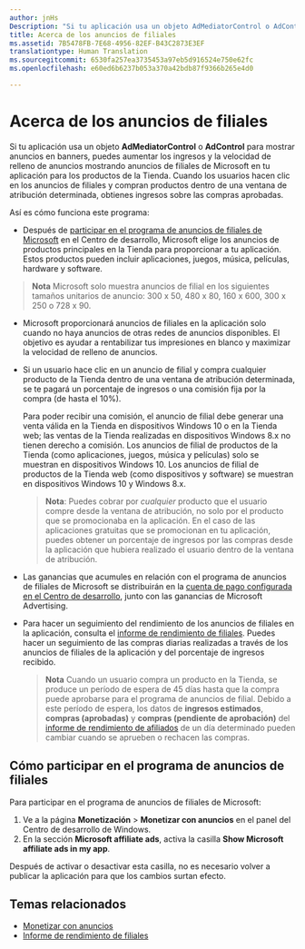 ```yaml
---
author: jnHs
Description: "Si tu aplicación usa un objeto AdMediatorControl o AdControl para mostrar anuncios en banners, puedes aumentar la velocidad de relleno de anuncios y los ingresos mostrando anuncios de filiales de Microsoft en la aplicación."
title: Acerca de los anuncios de filiales
ms.assetid: 7B5478FB-7E68-4956-82EF-B43C2873E3EF
translationtype: Human Translation
ms.sourcegitcommit: 6530fa257ea3735453a97eb5d916524e750e62fc
ms.openlocfilehash: e60ed6b6237b053a370a42bdb87f9366b265e4d0

---
```


# Acerca de los anuncios de filiales

Si tu aplicación usa un objeto **AdMediatorControl** o **AdControl** para mostrar anuncios en banners, puedes aumentar los ingresos y la velocidad de relleno de anuncios mostrando anuncios de filiales de Microsoft en tu aplicación para los productos de la Tienda. Cuando los usuarios hacen clic en los anuncios de filiales y compran productos dentro de una ventana de atribución determinada, obtienes ingresos sobre las compras aprobadas.

Así es cómo funciona este programa:

* Después de [participar en el programa de anuncios de filiales de Microsoft](#how-to-opt-in-to-affiliate-ads) en el Centro de desarrollo, Microsoft elige los anuncios de productos principales en la Tienda para proporcionar a tu aplicación. Estos productos pueden incluir aplicaciones, juegos, música, películas, hardware y software.

 > **Nota** Microsoft solo muestra anuncios de filial en los siguientes tamaños unitarios de anuncio: 300 x 50, 480 x 80, 160 x 600, 300 x 250 o 728 x 90.

* Microsoft proporcionará anuncios de filiales en la aplicación solo cuando no haya anuncios de otras redes de anuncios disponibles. El objetivo es ayudar a rentabilizar tus impresiones en blanco y maximizar la velocidad de relleno de anuncios.
* Si un usuario hace clic en un anuncio de filial y compra cualquier producto de la Tienda dentro de una ventana de atribución determinada, se te pagará un porcentaje de ingresos o una comisión fija por la compra (de hasta el 10%). 
  
  Para poder recibir una comisión, el anuncio de filial debe generar una venta válida en la Tienda en dispositivos Windows 10 o en la Tienda web; las ventas de la Tienda realizadas en dispositivos Windows 8.x no tienen derecho a comisión. Los anuncios de filial de productos de la Tienda (como aplicaciones, juegos, música y películas) solo se muestran en dispositivos Windows 10. Los anuncios de filial de productos de la Tienda web (como dispositivos y software) se muestran en dispositivos Windows 10 y Windows 8.x.

    > **Nota**: Puedes cobrar por *cualquier* producto que el usuario compre desde la ventana de atribución, no solo por el producto que se promocionaba en la aplicación. En el caso de las aplicaciones gratuitas que se promocionan en tu aplicación, puedes obtener un porcentaje de ingresos por las compras desde la aplicación que hubiera realizado el usuario dentro de la ventana de atribución.

* Las ganancias que acumules en relación con el programa de anuncios de filiales de Microsoft se distribuirán en la [cuenta de pago configurada en el Centro de desarrollo](setting-up-your-payout-account-and-tax-forms.md), junto con las ganancias de Microsoft Advertising.
* Para hacer un seguimiento del rendimiento de los anuncios de filiales en la aplicación, consulta el [informe de rendimiento de filiales](affiliates-performance-report.md). Puedes hacer un seguimiento de las compras diarias realizadas a través de los anuncios de filiales de la aplicación y del porcentaje de ingresos recibido.  

  > **Nota** Cuando un usuario compra un producto en la Tienda, se produce un período de espera de 45 días hasta que la compra puede aprobarse para el programa de anuncios de filial. Debido a este período de espera, los datos de **ingresos estimados**, **compras (aprobadas)** y **compras (pendiente de aprobación)** del [informe de rendimiento de afiliados](affiliates-performance-report.md) de un día determinado pueden cambiar cuando se aprueben o rechacen las compras.

## Cómo participar en el programa de anuncios de filiales

Para participar en el programa de anuncios de filiales de Microsoft:

1. Ve a la página **Monetización** &gt; **Monetizar con anuncios** en el panel del Centro de desarrollo de Windows.
2. En la sección **Microsoft affiliate ads**, activa la casilla **Show Microsoft affiliate ads in my app**.

Después de activar o desactivar esta casilla, no es necesario volver a publicar la aplicación para que los cambios surtan efecto.


## Temas relacionados


* [Monetizar con anuncios](monetize-with-ads.md)
* [Informe de rendimiento de filiales](affiliates-performance-report.md)



<!--HONumber=Aug16_HO3-->


